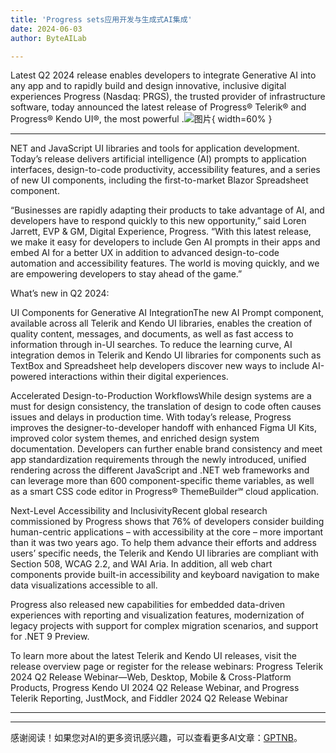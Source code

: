 ```yaml
---
title: 'Progress sets应用开发与生成式AI集成'
date: 2024-06-03
author: ByteAILab

---
```


Latest Q2 2024 release enables developers to integrate Generative AI into any app and to rapidly build and design innovative, inclusive digital experiences
Progress (Nasdaq: PRGS), the trusted provider of infrastructure software, today announced the latest release of Progress® Telerik® and Progress® Kendo UI®, the most powerful .![图片](https://ai-techpark.com/wp-content/uploads/2024/05/Progress-960x540.jpg){ width=60% }

---
NET and JavaScript UI libraries and tools for application development. Today’s release delivers artificial intelligence (AI) prompts to application interfaces, design-to-code productivity, accessibility features, and a series of new UI components, including the first-to-market Blazor Spreadsheet component. 

“Businesses are rapidly adapting their products to take advantage of AI, and developers have to respond quickly to this new opportunity,” said Loren Jarrett, EVP & GM, Digital Experience, Progress. “With this latest release, we make it easy for developers to include Gen AI prompts in their apps and embed AI for a better UX in addition to advanced design-to-code automation and accessibility features. The world is moving quickly, and we are empowering developers to stay ahead of the game.”

What’s new in Q2 2024:

UI Components for Generative AI IntegrationThe new AI Prompt component, available across all Telerik and Kendo UI libraries, enables the creation of quality content, messages, and documents, as well as fast access to information through in-UI searches. To reduce the learning curve, AI integration demos in Telerik and Kendo UI libraries for components such as TextBox and Spreadsheet help developers discover new ways to include AI-powered interactions within their digital experiences. 

Accelerated Design-to-Production WorkflowsWhile design systems are a must for design consistency, the translation of design to code often causes issues and delays in production time. With today’s release, Progress improves the designer-to-developer handoff with enhanced Figma UI Kits, improved color system themes, and enriched design system documentation. Developers can further enable brand consistency and meet app standardization requirements through the newly introduced, unified rendering across the different JavaScript and .NET web frameworks and can leverage more than 600 component-specific theme variables, as well as a smart CSS code editor in Progress® ThemeBuilder℠ cloud application.

Next-Level Accessibility and InclusivityRecent global research commissioned by Progress shows that 76% of developers consider building human-centric applications – with accessibility at the core – more important than it was two years ago. To help them advance their efforts and address users’ specific needs, the Telerik and Kendo UI libraries are compliant with Section 508, WCAG 2.2, and WAI Aria. In addition, all web chart components provide built-in accessibility and keyboard navigation to make data visualizations accessible to all. 

Progress also released new capabilities for embedded data-driven experiences with reporting and visualization features, modernization of legacy projects with support for complex migration scenarios, and support for .NET 9 Preview. 

To learn more about the latest Telerik and Kendo UI releases, visit the release overview page or register for the release webinars: Progress Telerik 2024 Q2 Release Webinar—Web, Desktop, Mobile & Cross-Platform Products, Progress Kendo UI 2024 Q2 Release Webinar, and Progress Telerik Reporting, JustMock, and Fiddler 2024 Q2 Release Webinar 


---
---
感谢阅读！如果您对AI的更多资讯感兴趣，可以查看更多AI文章：[GPTNB](https://gptnb.com)。